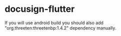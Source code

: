 # docusign-flutter

If you will use android build you should also add "org.threeten:threetenbp:1.4.2" dependency manually.